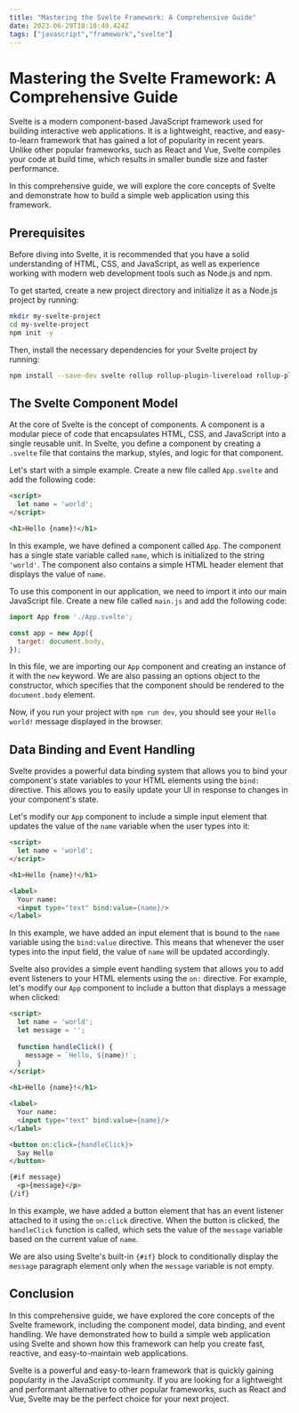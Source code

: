 ```yaml
---
title: "Mastering the Svelte Framework: A Comprehensive Guide"
date: 2023-06-29T18:10:49.424Z
tags: ["javascript","framework","svelte"]
---
```



# Mastering the Svelte Framework: A Comprehensive Guide

Svelte is a modern component-based JavaScript framework used for building interactive web applications. It is a lightweight, reactive, and easy-to-learn framework that has gained a lot of popularity in recent years. Unlike other popular frameworks, such as React and Vue, Svelte compiles your code at build time, which results in smaller bundle size and faster performance.

In this comprehensive guide, we will explore the core concepts of Svelte and demonstrate how to build a simple web application using this framework.

## Prerequisites

Before diving into Svelte, it is recommended that you have a solid understanding of HTML, CSS, and JavaScript, as well as experience working with modern web development tools such as Node.js and npm.

To get started, create a new project directory and initialize it as a Node.js project by running:

```bash
mkdir my-svelte-project
cd my-svelte-project
npm init -y
```

Then, install the necessary dependencies for your Svelte project by running:

```bash
npm install --save-dev svelte rollup rollup-plugin-livereload rollup-plugin-svelte
```

## The Svelte Component Model

At the core of Svelte is the concept of components. A component is a modular piece of code that encapsulates HTML, CSS, and JavaScript into a single reusable unit. In Svelte, you define a component by creating a `.svelte` file that contains the markup, styles, and logic for that component.

Let's start with a simple example. Create a new file called `App.svelte` and add the following code:

```html
<script>
  let name = 'world';
</script>

<h1>Hello {name}!</h1>
```

In this example, we have defined a component called `App`. The component has a single state variable called `name`, which is initialized to the string `'world'`. The component also contains a simple HTML header element that displays the value of `name`.

To use this component in our application, we need to import it into our main JavaScript file. Create a new file called `main.js` and add the following code:

```javascript
import App from './App.svelte';

const app = new App({
  target: document.body,
});
```

In this file, we are importing our `App` component and creating an instance of it with the `new` keyword. We are also passing an options object to the constructor, which specifies that the component should be rendered to the `document.body` element.

Now, if you run your project with `npm run dev`, you should see your `Hello world!` message displayed in the browser.

## Data Binding and Event Handling

Svelte provides a powerful data binding system that allows you to bind your component's state variables to your HTML elements using the `bind:` directive. This allows you to easily update your UI in response to changes in your component's state.

Let's modify our `App` component to include a simple input element that updates the value of the `name` variable when the user types into it:

```html
<script>
  let name = 'world';
</script>

<h1>Hello {name}!</h1>

<label>
  Your name:
  <input type="text" bind:value={name}/>
</label>
```

In this example, we have added an input element that is bound to the `name` variable using the `bind:value` directive. This means that whenever the user types into the input field, the value of `name` will be updated accordingly.

Svelte also provides a simple event handling system that allows you to add event listeners to your HTML elements using the `on:` directive. For example, let's modify our `App` component to include a button that displays a message when clicked:

```html
<script>
  let name = 'world';
  let message = '';
  
  function handleClick() {
    message = `Hello, ${name}!`;
  }
</script>

<h1>Hello {name}!</h1>

<label>
  Your name:
  <input type="text" bind:value={name}/>
</label>

<button on:click={handleClick}>
  Say Hello
</button>

{#if message}
  <p>{message}</p>
{/if}
```

In this example, we have added a button element that has an event listener attached to it using the `on:click` directive. When the button is clicked, the `handleClick` function is called, which sets the value of the `message` variable based on the current value of `name`.

We are also using Svelte's built-in `{#if}` block to conditionally display the `message` paragraph element only when the `message` variable is not empty.

## Conclusion

In this comprehensive guide, we have explored the core concepts of the Svelte framework, including the component model, data binding, and event handling. We have demonstrated how to build a simple web application using Svelte and shown how this framework can help you create fast, reactive, and easy-to-maintain web applications.

Svelte is a powerful and easy-to-learn framework that is quickly gaining popularity in the JavaScript community. If you are looking for a lightweight and performant alternative to other popular frameworks, such as React and Vue, Svelte may be the perfect choice for your next project.